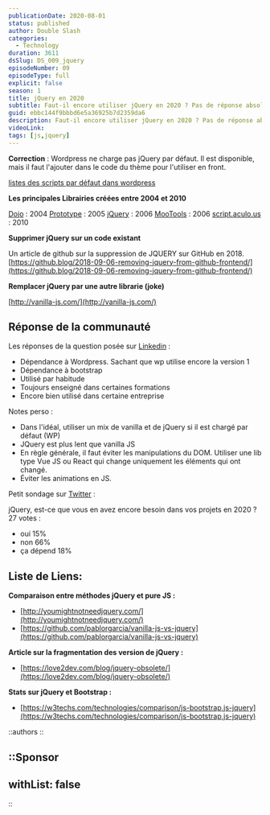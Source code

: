 ```yaml
---
publicationDate: 2020-08-01
status: published
author: Double Slash
categories:
  - Technology
duration: 3611
dsSlug: DS_009_jquery
episodeNumber: 09
episodeType: full
explicit: false
season: 1
title: jQuery en 2020
subtitle: Faut-il encore utiliser jQuery en 2020 ? Pas de réponse absolue et tranchée. On pèse le pour et le contre, puis on vous livre notre avis.
guid: ebbc144f9bbbd6e5a36925b7d2359da6
description: Faut-il encore utiliser jQuery en 2020 ? Pas de réponse absolue et tranchée. On pèse le pour et le contre, puis on vous livre notre avis. Avec l’évolution des navigateurs, l’uniformisation et la standardisation de JavaScript. Est ce qu’il est encore vraiment nécessaire d’embarquer et d’utiliser jQuery sur nos sites web ?
videoLink:
tags: [js,jquery]
---
```


**Correction** : Wordpress ne charge pas jQuery par défaut. Il est disponible, mais il faut l'ajouter dans le code du thème pour l'utiliser en front.

[listes des scripts par défaut dans wordpress](https://developer.wordpress.org/reference/functions/wp_enqueue_script/#default-scripts-and-js-libraries-included-and-registered-by-wordpress)

**Les principales Librairies créées entre 2004 et 2010**

[Dojo](https://fr.wikipedia.org/wiki/Dojo_Toolkit) : 2004
[Prototype](http://prototypejs.org/) : 2005
[jQuery](https://jquery.com/) : 2006
[MooTools](https://mootools.net/) : 2006
[script.aculo.us](http://script.aculo.us/) : 2010

**Supprimer jQuery sur un code existant**

Un article de github sur la suppression de JQUERY sur GitHub en 2018.
[https://github.blog/2018-09-06-removing-jquery-from-github-frontend/](https://github.blog/2018-09-06-removing-jquery-from-github-frontend/)

**Remplacer jQuery par une autre librarie (joke)**

[http://vanilla-js.com/](http://vanilla-js.com/)

## Réponse de la communauté

Les réponses de la question posée sur [Linkedin](https://www.linkedin.com/posts/alexduval71_jquery-et-2020-ami-ou-ennemi-perso-si-activity-6688330120941314048-JB8a) :

- Dépendance à Wordpress. Sachant que wp utilise encore la version 1
- Dépendance à bootstrap
- Utilisé par habitude
- Toujours enseigné dans certaines formations
- Encore bien utilisé dans certaine entreprise

Notes perso :

- Dans l'idéal, utiliser un mix de vanilla et de jQuery si il est chargé par défaut (WP)
- JQuery est plus lent que vanilla JS
- En règle générale, il faut éviter les manipulations du DOM. Utiliser une lib type Vue JS ou React qui change uniquement les éléments qui ont changé.
- Éviter les animations en JS.

Petit sondage sur [Twitter](https://mobile.twitter.com/PatrickFaramaz/status/1281517173396189184) :

jQuery, est-ce que vous en avez encore besoin dans vos projets en 2020 ?
27 votes :

- oui 15%
- non 66%
- ça dépend 18%

## Liste de Liens:

**Comparaison entre méthodes jQuery et pure JS :**

- [http://youmightnotneedjquery.com/](http://youmightnotneedjquery.com/)
- [https://github.com/pablorgarcia/vanilla-js-vs-jquery](https://github.com/pablorgarcia/vanilla-js-vs-jquery)

**Article sur la fragmentation des version de jQuery :**

- [https://love2dev.com/blog/jquery-obsolete/](https://love2dev.com/blog/jquery-obsolete/)

**Stats sur jQuery et Bootstrap :**

- [https://w3techs.com/technologies/comparison/js-bootstrap,js-jquery](https://w3techs.com/technologies/comparison/js-bootstrap,js-jquery)

::authors
::

::Sponsor
---
withList: false
---
::
